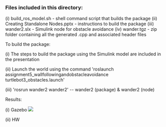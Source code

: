 ### Files included in this directory:

(i)   build_ros_model.sh - shell command script that builds the package
(ii)  Creating Standalone Nodes.pptx - instructions to build the package
(iii) wander2.slx - Simulink node for obstacle avoidance
(iv)  wander.tgz - zip folder containing all the generated .cpp and associated header files

To build the package:

(i) The steps to build the package using the Simulink model are included in the presentation

(ii) Launch the world using the command 'roslaunch assignment5_wallfollowingandobstacleavoidance turtlebot3_obstacles.launch'

(iii) 'rosrun wander2 wander2' -- wander2 (package) & wander2 (node)

Results:

(i) Gazebo
![](https://github.com/vasudevpurohit/AUE8230Spring22_Team2/blob/master/Standalone_Node/obstacleAvoidance.gif)

(ii) HW
